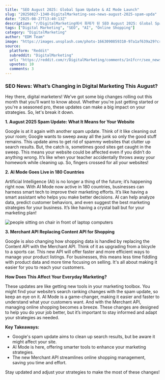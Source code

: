 ```yaml
---
title: "SEO August 2025: Global Spam Update & AI Mode Launch"
slug: "20250827-1340-DigitalMarketing-seo-news-august-2025-spam-upda"
date: "2025-08-27T13:40:13Z"
description: "r/DigitalMarketing에서 화제가 된 SEO August 2025: Global Spam Update & AI Mode Launch에 대한 깊이 있는 분석과 인사이트"
tags: ["Digital Marketing", "SEO", "AI", "Online Shopping"]
category: "DigitalMarketing"
author: "EDM Team"
image: "https://images.unsplash.com/photo-1663090859310-97a1af639a29?crop=entropy&cs=tinysrgb&fit=max&fm=jpg&ixid=M3w3OTU0NDF8MHwxfHNlYXJjaHwxOXx8c2VvfGVufDF8MHx8fDE3NTYzMDIwMDB8MA&ixlib=rb-4.1.0&q=80&w=1080"
source:
  platform: "Reddit"
  subreddit: "DigitalMarketing"
  url: "https://reddit.com/r/DigitalMarketing/comments/1n1fcrr/seo_news_august_2025_spam_update_begins_rolling/"
  upvotes: 10
  comments: 3
---
```


### SEO News: What’s Changing in Digital Marketing This August?

Hey there, digital marketers! We’ve got some big changes rolling out this month that you’ll want to know about. Whether you're just getting started or you're a seasoned pro, these updates can make a big impact on your strategies. So, let's break it down.

**1. August 2025 Spam Update: What It Means for Your Website**

Google is at it again with another spam update. Think of it like cleaning out your room; Google wants to sweep away all the junk so only the good stuff remains. This update aims to get rid of spammy websites that clutter up search results. But, the catch is, sometimes good sites get caught in the sweep. This means your website could be affected even if you didn’t do anything wrong. It’s like when your teacher accidentally throws away your homework while cleaning up. So, fingers crossed for all your websites!

**2. AI Mode Goes Live in 180 Countries**

Artificial Intelligence (AI) is no longer a thing of the future; it’s happening right now. With AI Mode now active in 180 countries, businesses can harness smart tech to improve their marketing efforts. It’s like having a smart assistant who helps you make better decisions. AI can help analyze data, predict customer behaviors, and even suggest the best marketing strategies for your business. It’s like having a crystal ball but for your marketing plan!

![people sitting on chair in front of laptop computers](https://images.unsplash.com/photo-1603201667141-5a2d4c673378?crop=entropy&cs=tinysrgb&fit=max&fm=jpg&ixid=M3w3OTU0NDF8MHwxfHNlYXJjaHwxNHx8YnVzaW5lc3MlMjBtZWV0aW5nfGVufDF8MHx8fDE3NTYzMDIwMDJ8MA&ixlib=rb-4.1.0&q=80&w=1080)

**3. Merchant API Replacing Content API for Shopping**

Google is also changing how shopping data is handled by replacing the Content API with the Merchant API. Think of it as upgrading from a bicycle to a sports car. This new API will offer faster and more efficient ways to manage your product listings. For businesses, this means less time fiddling with product data and more time focusing on selling. It's all about making it easier for you to reach your customers.

**How Does This Affect Your Everyday Marketing?**

These updates are like getting new tools in your marketing toolbox. You might find your website’s search ranking changes with the spam update, so keep an eye on it. AI Mode is a game-changer, making it easier and faster to understand what your customers want. And with the Merchant API, managing online shopping becomes a breeze. These changes are designed to help you do your job better, but it’s important to stay informed and adapt your strategies as needed.

**Key Takeaways:**

- Google's spam update aims to clean up search results, but be aware it might affect your site.
- AI Mode is here, offering smarter tools to enhance your marketing strategies.
- The new Merchant API streamlines online shopping management, saving you time and effort.

Stay updated and adjust your strategies to make the most of these changes!